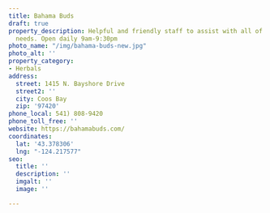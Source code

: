 ```yaml
---
title: Bahama Buds
draft: true
property_description: Helpful and friendly staff to assist with all of your cannabis
  needs. Open daily 9am-9:30pm
photo_name: "/img/bahama-buds-new.jpg"
photo_alt: ''
property_category:
- Herbals
address:
  street: 1415 N. Bayshore Drive
  street2: ''
  city: Coos Bay
  zip: '97420'
phone_local: 541) 808-9420
phone_toll_free: ''
website: https://bahamabuds.com/
coordinates:
  lat: '43.378306'
  lng: "-124.217577"
seo:
  title: ''
  description: ''
  imgalt: ''
  image: ''

---
```

